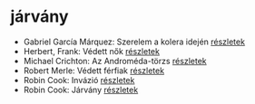 # járvány

- Gabriel García Márquez: Szerelem a kolera idején [részletek](_details/%7Bopf.creator%7D.md#id_342)
- Herbert, Frank: Védett nők [részletek](_details/%7Bopf.creator%7D.md#id_702)
- Michael Crichton: Az Androméda-törzs [részletek](_details/%7Bopf.creator%7D.md#id_751)
- Robert Merle: Védett férfiak [részletek](_details/%7Bopf.creator%7D.md#id_340)
- Robin Cook: Invázió [részletek](_details/%7Bopf.creator%7D.md#id_92)
- Robin Cook: Járvány [részletek](_details/%7Bopf.creator%7D.md#id_93)